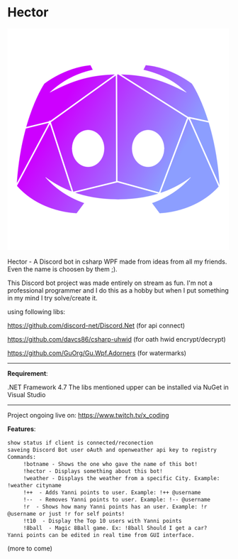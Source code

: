 # Hector 

![alt text](https://github.com/0x78654C/Hector/blob/main/Hector/Resources/hector_2.png?raw=true)

 
Hector - A Discord bot in csharp WPF made from ideas from all my friends. Even the name is choosen by them ;).





This Discord bot project was made entirely on stream as fun. I'm not a professional programmer and I do this as a hobby but when I put something in my mind I try solve/create it.

using following libs:

https://github.com/discord-net/Discord.Net (for api connect)

https://github.com/davcs86/csharp-uhwid (for oath hwid encrypt/decrypt)

https://github.com/GuOrg/Gu.Wpf.Adorners (for watermarks)
_____________________________________________________

**Requirement**: 

.NET Framework 4.7
The libs mentioned upper can be installed via NuGet in Visual Studio

_____________________________________________________


Project ongoing live on: https://www.twitch.tv/x_coding

**Features**:

    show status if client is connected/reconection
    saveing Discord Bot user oAuth and openweather api key to registry
    Commands:
    	 !botname - Shows the one who gave the name of this bot!
 		 !hector - Displays something about this bot!
 		 !weather - Displays the weather from a specific City. Example: !weather cityname
 		 !++  - Adds Yanni points to user. Example: !++ @username
 		 !--  - Removes Yanni points to user. Example: !-- @username
 		 !r  - Shows how many Yanni points has an user. Example: !r @username or just !r for self points!
 		 !t10  - Display the Top 10 users with Yanni points
 		 !8ball  - Magic 8Ball game. Ex: !8ball Should I get a car?
 	Yanni points can be edited in real time from GUI interface.


(more to come)
